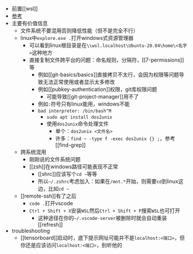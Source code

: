 - 前置[[wsl]]
- [参考](https://learn.microsoft.com/zh-cn/windows/wsl/setup/environment?source=recommendations)
- 主要有价值信息
  - 文件系统不要混用否则降低性能（但不是完全不行）
  - linux中`explore.exe .`打开windows式资源管理器
    - 可以看到linux根目录是在`\\wsl.localhost\Ubuntu-20.04\home\<名字>`这种地方
    - 直接复制文件跨平台的问题：命名规则，分隔符，[[7-permissions]]等
      - 例如[[git-basics/basics]]直接拷贝不太行，会因为权限等问题导致无法正常使用或者显示太多修改
      - 例如[[pubkey-authentication]]权限，git库权限问题
        - 可能导致[[git-project-manager]]用不了
      - 例如`:`符号只有linux能用，windows不能
      - `bad interpreter: /bin/bash^M`
        - `sudo apt install dos2unix`
        - 使用`dos2unix`命令处理文件
          - 单个：`dos2unix <文件名>`
          - 许多：`find ~ -type f -exec dos2unix {} ;`，参考[[find-grep]]
  - 跨系统混用
    - 刚刚说的文件系统问题
    - [[zsh]]在windows路径可能表现不正常
      - [[shrc]]应该写个`cd ~`等等
      - 所以`~/.zshrc`考虑加入：如果在`/mnt.*`开始，则需要`cd`到linux这边，比如`cd ~`
  - [[remote-ssh]]有了之后
    - `code .`打开vscode
    - `Ctrl + Shift + X`安装`WSL`然后`Ctrl + Shift + P`搜索`WSL`也可打开
      - 这种途径在你的`~/.vscode-server`被删除时就会自动重装[[refresh]]
- troubleshooting
  - [[tensorboard]]启动时，底下提示网址可能并不是`localhost:<端口>`，但你还是应该访问`localhost:<端口>`，别听他的